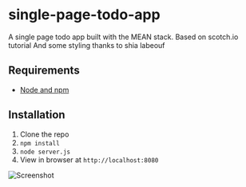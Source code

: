 # single-page-todo-app
A single page todo app built with the MEAN stack. Based on scotch.io tutorial
And some styling thanks to shia labeouf

## Requirements

- [Node and npm](http://nodejs.org)

## Installation

1. Clone the repo
2. `npm install`
3. `node server.js`
4. View in browser at `http://localhost:8080`


![Screenshot](http://brittanychiang.com/img/just-do-it.png)
